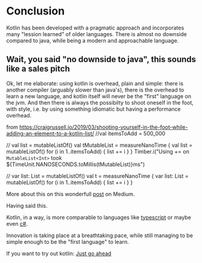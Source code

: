 
# Conclusion

Kotlin has been developed with a pragmatic approach and incorporates many 
"lession learned" of older languages. There is almost no downside compared
 to java, while being a modern and approachable language.

## Wait, you said "no downside to java", this sounds like a sales pitch

Ok, let me elaborate: using kotlin is overhead, plain and simple: there is another compiler
(arguably slower than java's), there is the overhead to learn a new language, and kotlin itself
will never be the "first" language on the jvm. And then there is always the possibilty to
shoot oneself in the foot, with style, i.e. by using something  idiomatic but having a performance 
overhead. 

from https://craigrussell.io/2019/03/shooting-yourself-in-the-foot-while-adding-an-element-to-a-kotlin-list/
//val itemsToAdd = 500_000

// val list = mutableListOf<Int>()
val tMutableList = measureNanoTime {
    val list = mutableListOf<Int>()
    for (i in 1..itemsToAdd) {
        list += i
    }
}
Timber.i("Using += on `MutableList<Int>` took ${TimeUnit.NANOSECONDS.toMillis(tMutableList)}ms")


// var list: List<Int> = mutableListOf()
val t = measureNanoTime {
    var list: List<Int> = mutableListOf()
    for (i in 1..itemsToAdd) {
       list += i
    }
}

More about this on this wonderfull [post](https://medium.com/@BladeCoder/exploring-kotlins-hidden-costs-part-1-fbb9935d9b62) on Medium.

Having said this.

 
 
 
 Kotlin, in a way, is more comparable to languages like [typescript](http://typescript.org/) 
or maybe even [c#](https://docs.microsoft.com/en-us/dotnet/csharp/programming-guide/).

Innovation is taking place at a breathtaking pace, while still managing to be simple 
enough to be the "first language" to learn.

If you want to try out kotlin: [Just go ahead](https://try.kotlinlang.org)